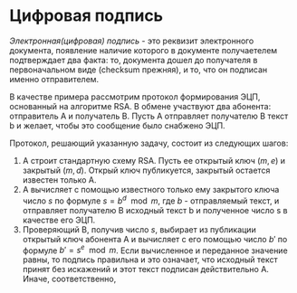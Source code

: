 # Цифровая подпись

*Электронная(цифровая) подпись* - это реквизит электронного документа, появление наличие которого в документе получаетелем подтверждает два факта: то, документа дошел до получателя в первоначальном виде (checksum прежняя), и то, что он подписан именно отправителем.

В качестве примера рассмотрим протокол формирования ЭЦП, основанный на алгоритме RSA. В обмене участвуют два абонента: отправитель А и получатель В. Пусть А отправляет получателю В текст b и желает, чтобы это сообщение было снабжено ЭЦП.

Протокол, решающий указанную задачу, состоит из следующих шагов:
1. А строит стандартную схему RSA. Пусть ее открытый ключ $(m,e)$ и закрытый  $(m,d)$. Открый ключ публикуется, закрытый остается известен только А.
2. А вычисляет с помощью известного только ему закрытого ключа число $s$ по формуле $s = b^d \mod m$, где $b$ - отправляемый текст, и отправляет получателю В исходный текст b и полученное число s в качестве его ЭЦП.
3. Проверяющий В, получив число $s$, выбирает из публикации открытый ключ абонента A и вычисляет с его помощью число $b'$ по формуле $b'=s^e \mod m$. Если вычисленное и переданное значение равны, то подпись правильна и это означает, что исходный текст принят без искажений и этот текст подписан действительно А. Иначе, соответственно, 